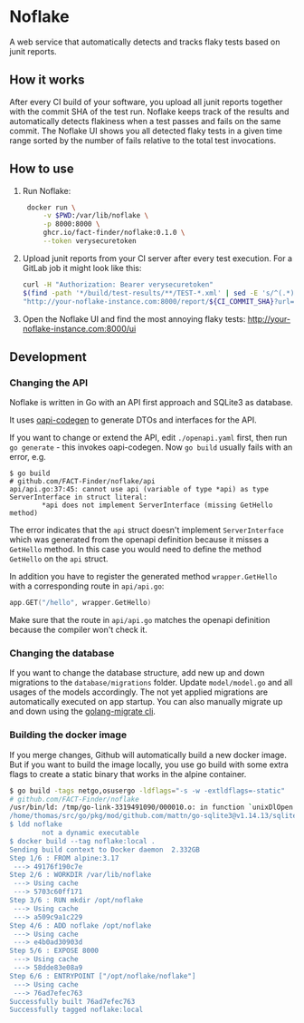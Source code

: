 # Noflake

A web service that automatically detects and tracks flaky tests based on junit
reports.

## How it works

After every CI build of your software, you upload all junit reports together
with the commit SHA of the test run. Noflake keeps track of the results and
automatically detects flakiness when a test passes and fails on the same
commit. The Noflake UI shows you all detected flaky tests in a given time range
sorted by the number of fails relative to the total test invocations.

## How to use

1. Run Noflake:
   ```bash
    docker run \
        -v $PWD:/var/lib/noflake \
        -p 8000:8000 \
        ghcr.io/fact-finder/noflake:0.1.0 \
        --token verysecuretoken
   ```
2. Upload junit reports from your CI server after every test execution. For a
   GitLab job it might look like this:
   ```bash
   curl -H "Authorization: Bearer verysecuretoken"
   $(find -path '*/build/test-results/**/TEST-*.xml' | sed -E 's/^(.*)$/-F report=@"\1"/')
   "http://your-noflake-instance.com:8000/report/${CI_COMMIT_SHA}?url=${CI_JOB_URL}"
   ```
3. Open the Noflake UI and find the most annoying flaky tests:
   http://your-noflake-instance.com:8000/ui

## Development

### Changing the API

Noflake is written in Go with an API first approach and SQLite3 as database.

It uses [oapi-codegen](https://github.com/deepmap/oapi-codegen) to generate
DTOs and interfaces for the API.

If you want to change or extend the API, edit `./openapi.yaml` first, then run
`go generate` - this invokes oapi-codegen. Now `go build` usually fails with an
error, e.g.

```
$ go build
# github.com/FACT-Finder/noflake/api
api/api.go:37:45: cannot use api (variable of type *api) as type ServerInterface in struct literal:
        *api does not implement ServerInterface (missing GetHello method)
```

The error indicates that the `api` struct doesn't implement `ServerInterface`
which was generated from the openapi definition because it misses a
`GetHello` method. In this case you would need to define the method
`GetHello` on the `api` struct.

In addition you have to register the generated method `wrapper.GetHello`
with a corresponding route in `api/api.go`:

```go
app.GET("/hello", wrapper.GetHello)
```

Make sure that the route in `api/api.go` matches the openapi definition because
the compiler won't check it.

### Changing the database

If you want to change the database structure, add new up and down migrations to
the `database/migrations` folder. Update `model/model.go` and all usages of the
models accordingly. The not yet applied migrations are automatically executed
on app startup. You can also manually migrate up and down using the
[golang-migrate cli](https://github.com/golang-migrate/migrate#cli-usage).

### Building the docker image

If you merge changes, Github will automatically build a new docker image. But
if you want to build the image locally, you use go build with some
extra flags to create a static binary that works in the alpine container.

```bash
$ go build -tags netgo,osusergo -ldflags="-s -w -extldflags=-static"
# github.com/FACT-Finder/noflake
/usr/bin/ld: /tmp/go-link-3319491090/000010.o: in function `unixDlOpen':
/home/thomas/src/go/pkg/mod/github.com/mattn/go-sqlite3@v1.14.13/sqlite3-binding.c:41392: warning: Using 'dlopen' in statically linked applications requires at runtime the shared libraries from the glibc version used for linking
$ ldd noflake
        not a dynamic executable
$ docker build --tag noflake:local .
Sending build context to Docker daemon  2.332GB
Step 1/6 : FROM alpine:3.17
 ---> 49176f190c7e
Step 2/6 : WORKDIR /var/lib/noflake
 ---> Using cache
 ---> 5703c60ff171
Step 3/6 : RUN mkdir /opt/noflake
 ---> Using cache
 ---> a509c9a1c229
Step 4/6 : ADD noflake /opt/noflake
 ---> Using cache
 ---> e4b0ad30903d
Step 5/6 : EXPOSE 8000
 ---> Using cache
 ---> 58dde83e08a9
Step 6/6 : ENTRYPOINT ["/opt/noflake/noflake"]
 ---> Using cache
 ---> 76ad7efec763
Successfully built 76ad7efec763
Successfully tagged noflake:local
```
